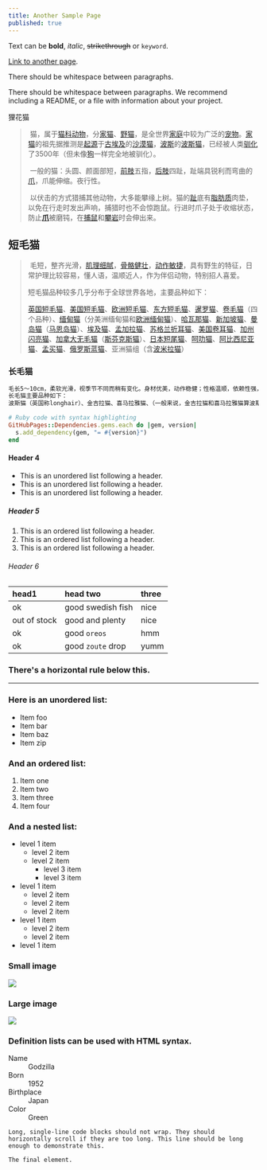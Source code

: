 ```yaml
---
title: Another Sample Page
published: true
---
```


Text can be **bold**, _italic_, ~~strikethrough~~ or `keyword`.

[Link to another page](another-page).

There should be whitespace between paragraphs.

There should be whitespace between paragraphs. We recommend including a README, or a file with information about your project.

[](#header-1)狸花猫

> ​		猫，属于[猫科动物](https://baike.baidu.com/item/猫科动物/71877)，分[家猫](https://baike.baidu.com/item/家猫)、[野猫](https://baike.baidu.com/item/野猫/10570154)，是全世界[家庭](https://baike.baidu.com/item/家庭/2221140)中较为广泛的[宠物](https://baike.baidu.com/item/宠物/229020)。[家猫](https://baike.baidu.com/item/家猫/4200676)的祖先据推测是[起源](https://baike.baidu.com/item/起源/6234970)于[古埃及](https://baike.baidu.com/item/古埃及)的[沙漠猫](https://baike.baidu.com/item/沙漠猫/8437421)，[波斯](https://baike.baidu.com/item/波斯/157194)的[波斯猫](https://baike.baidu.com/item/波斯猫/585)，已经被人类[驯化](https://baike.baidu.com/item/驯化/2946355)了3500年（但未像[狗](https://baike.baidu.com/item/狗/85474)一样完全地被驯化）。
>
> ​		一般的猫：头圆、颜面部短，[前肢](https://baike.baidu.com/item/前肢/10198301)五指，[后肢](https://baike.baidu.com/item/后肢/4101969)四趾，趾端具锐利而弯曲的[爪](https://baike.baidu.com/item/爪/2506119)，爪能伸缩。夜行性。
>
> ​		以伏击的方式猎捕其他动物，大多能攀缘上树。猫的[趾](https://baike.baidu.com/item/趾/6858554)底有[脂肪质](https://baike.baidu.com/item/脂肪质/12612304)肉垫，以免在行走时发出声响，捕猎时也不会惊跑鼠。行进时爪子处于收缩状态，防止[**爪**](https://baike.baidu.com/item/爪/2506119)被磨钝，在[捕鼠](https://baike.baidu.com/item/捕鼠/3054983)和[攀岩](https://baike.baidu.com/item/攀岩/82823)时会伸出来。

## [](#header-2)短毛猫

> ​		毛短，整齐光滑，[肌理](https://baike.baidu.com/item/肌理)[细腻](https://baike.baidu.com/item/细腻)，[骨骼](https://baike.baidu.com/item/骨骼)[健壮](https://baike.baidu.com/item/健壮)，[动作](https://baike.baidu.com/item/动作/33802)[敏捷](https://baike.baidu.com/item/敏捷/81841)，具有野生的特征，日常护理比较容易，懂人语，温顺近人，作为伴侣动物，特别招人喜爱。
>
> 短毛猫品种较多几乎分布于全球世界各地，主要品种如下：
>
> [英国短毛猫](https://baike.baidu.com/item/英国短毛猫)、[美国短毛猫](https://baike.baidu.com/item/美国短毛猫)、[欧洲短毛猫](https://baike.baidu.com/item/欧洲短毛猫)、[东方短毛猫](https://baike.baidu.com/item/东方短毛猫)、[暹罗猫](https://baike.baidu.com/item/暹罗猫)、[卷毛猫](https://baike.baidu.com/item/卷毛猫)（四个品种）、[缅甸猫](https://baike.baidu.com/item/缅甸猫)（分美洲缅甸猫和[欧洲缅甸猫](https://baike.baidu.com/item/欧洲缅甸猫)）、[哈瓦那猫](https://baike.baidu.com/item/哈瓦那猫)、[新加坡猫](https://baike.baidu.com/item/新加坡猫)、[曼岛猫](https://baike.baidu.com/item/曼岛猫)（[马恩岛猫](https://baike.baidu.com/item/马恩岛猫)）、[埃及猫](https://baike.baidu.com/item/埃及猫)、[孟加拉猫](https://baike.baidu.com/item/孟加拉猫)、[苏格兰折耳猫](https://baike.baidu.com/item/苏格兰折耳猫)、[美国卷耳猫](https://baike.baidu.com/item/美国卷耳猫)、[加州闪亮猫](https://baike.baidu.com/item/加州闪亮猫)、[加拿大无毛猫](https://baike.baidu.com/item/加拿大无毛猫)（[斯芬克斯猫](https://baike.baidu.com/item/斯芬克斯猫)）、[日本短尾猫](https://baike.baidu.com/item/日本短尾猫)、[呵叻猫](https://baike.baidu.com/item/呵叻猫)、[阿比西尼亚猫](https://baike.baidu.com/item/阿比西尼亚猫)、[孟买猫](https://baike.baidu.com/item/孟买猫)、[俄罗斯蓝猫](https://baike.baidu.com/item/俄罗斯蓝猫)、亚洲猫组（含[波米拉猫](https://baike.baidu.com/item/波米拉猫)）

### [](#header-3)长毛猫

```js
毛长5～10cm，柔软光滑，视季节不同而稍有变化。身材优美，动作稳健；性格温顺，依赖性强，喜欢与人亲近；叫声柔和，在主人面前喜欢撒娇。虽然皮毛需要天天梳理，初夏会掉很多毛。日常护理稍显费事，但作为伴侣动物，也是倍受人们喜爱。
长毛猫主要品种如下：
波斯猫（英国称longhair）、金吉拉猫、喜马拉雅猫、（一般来说，金吉拉猫和喜马拉雅猫算波斯猫的一种）缅因猫、伯曼猫、安哥拉猫、土耳其梵猫、挪威森林猫、西伯利亚猫、布偶猫、索马里猫
```

```ruby
# Ruby code with syntax highlighting
GitHubPages::Dependencies.gems.each do |gem, version|
  s.add_dependency(gem, "= #{version}")
end
```

#### [](#header-4)Header 4

*   This is an unordered list following a header.
*   This is an unordered list following a header.
*   This is an unordered list following a header.

##### [](#header-5)Header 5

1.  This is an ordered list following a header.
2.  This is an ordered list following a header.
3.  This is an ordered list following a header.

###### [](#header-6)Header 6

| head1        | head two          | three |
|:-------------|:------------------|:------|
| ok           | good swedish fish | nice  |
| out of stock | good and plenty   | nice  |
| ok           | good `oreos`      | hmm   |
| ok           | good `zoute` drop | yumm  |

### There's a horizontal rule below this.

* * *

### Here is an unordered list:

*   Item foo
*   Item bar
*   Item baz
*   Item zip

### And an ordered list:

1.  Item one
1.  Item two
1.  Item three
1.  Item four

### And a nested list:

- level 1 item
  - level 2 item
  - level 2 item
    - level 3 item
    - level 3 item
- level 1 item
  - level 2 item
  - level 2 item
  - level 2 item
- level 1 item
  - level 2 item
  - level 2 item
- level 1 item

### Small image

![](https://assets-cdn.github.com/images/icons/emoji/octocat.png)

### Large image

![](https://guides.github.com/activities/hello-world/branching.png)


### Definition lists can be used with HTML syntax.

<dl>
<dt>Name</dt>
<dd>Godzilla</dd>
<dt>Born</dt>
<dd>1952</dd>
<dt>Birthplace</dt>
<dd>Japan</dd>
<dt>Color</dt>
<dd>Green</dd>
</dl>

```
Long, single-line code blocks should not wrap. They should horizontally scroll if they are too long. This line should be long enough to demonstrate this.
```

```
The final element.
```
